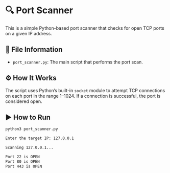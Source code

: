 # 🔍 Port Scanner

This is a simple Python-based port scanner that checks for open TCP ports on a given IP address.

## 📁 File Information

- `port_scanner.py`: The main script that performs the port scan.

## ⚙️ How It Works

The script uses Python’s built-in `socket` module to attempt TCP connections on each port in the range 1–1024. If a connection is successful, the port is considered open.

## ▶️ How to Run

```bash
python3 port_scanner.py

Enter the target IP: 127.0.0.1

Scanning 127.0.0.1...

Port 22 is OPEN  
Port 80 is OPEN  
Port 443 is OPEN
